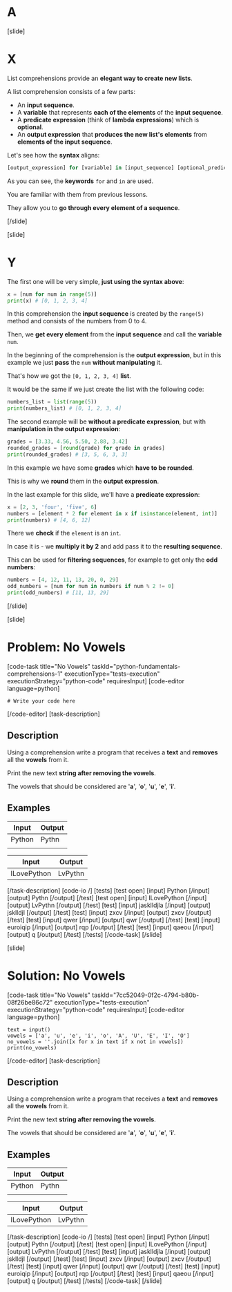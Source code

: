 # A

[slide]
# X

List comprehensions provide an **elegant way to create new lists**.

A list comprehension consists of a few parts:

 - An **input sequence**.
 - A **variable** that represents **each of the elements** of the **input sequence**.
 - A **predicate expression** (think of **lambda expressions**) which is **optional**.
 - An **output expression** that **produces the new list's elements** from **elements of the input sequence**.

Let's see how the **syntax** aligns:

```python
[output_expression] for [variable] in [input_sequence] [optional_predicate_expression]
```

As you can see, the **keywords** `for` and `in` are used.

You are familiar with them from previous lessons.

They allow you to **go through every element of a sequence**.

[/slide]

[slide]
# Y

The first one will be very simple, **just using the syntax above**:

```python live
x = [num for num in range(5)]
print(x) # [0, 1, 2, 3, 4]
```

In this comprehension the **input sequence** is created by the `range(5)` method and consists of the numbers from 0 to 4.

Then, we **get every element** from the **input sequence** and call the **variable** `num`.

In the beginning of the comprehension is the **output expression**, but in this example we just **pass** the `num` **without manipulating** it.

That's how we got the `[0, 1, 2, 3, 4]` **list**.

It would be the same if we just create the list with the following code:

```python live
numbers_list = list(range(5))
print(numbers_list) # [0, 1, 2, 3, 4]
```

The second example will be **without a predicate expression**, but with **manipulation in the output expression**:

```python live
grades = [3.33, 4.56, 5.50, 2.88, 3.42]
rounded_grades = [round(grade) for grade in grades]
print(rounded_grades) # [3, 5, 6, 3, 3]
```

In this example we have some **grades** which **have to be rounded**.

This is why we **round** them in the **output expression**.

In the last example for this slide, we'll have a **predicate expression**:

```python live
x = [2, 3, 'four', 'five', 6]
numbers = [element * 2 for element in x if isinstance(element, int)]
print(numbers) # [4, 6, 12]
```

There we **check** if the `element` is an `int`.

In case it is - we **multiply it by 2** and add pass it to the **resulting sequence**.

This can be used for **filtering sequences**, for example to get only the **odd numbers**:

```python live
numbers = [4, 12, 11, 13, 20, 0, 29]
odd_numbers = [num for num in numbers if num % 2 != 0]
print(odd_numbers) # [11, 13, 29]
```

[/slide]

[slide]
# Problem: No Vowels
[code-task title="No Vowels" taskId="python-fundamentals-comprehensions-1" executionType="tests-execution" executionStrategy="python-code" requiresInput]
[code-editor language=python]
```
# Write your code here
```
[/code-editor]
[task-description]
## Description
Using a comprehension write a program that receives a **text** and **removes** all the **vowels** from it.

Print the new text **string after removing the vowels**.

The vowels that should be considered are '**a**', '**o**', '**u**', '**e**', '**i**'.

## Examples
| **Input** | **Output** |
| --- | --- |
| Python | Pythn |
|  |  |

| **Input** | **Output** |
| --- | --- |
| ILovePython | LvPythn |

[/task-description]
[code-io /]
[tests]
[test open]
[input]
Python
[/input]
[output]
Pythn
[/output]
[/test]
[test open]
[input]
ILovePython
[/input]
[output]
LvPythn
[/output]
[/test]
[test]
[input]
jasklldjla
[/input]
[output]
jsklldjl
[/output]
[/test]
[test]
[input]
zxcv
[/input]
[output]
zxcv
[/output]
[/test]
[test]
[input]
qwer
[/input]
[output]
qwr
[/output]
[/test]
[test]
[input]
euroiqip
[/input]
[output]
rqp
[/output]
[/test]
[test]
[input]
qaeou
[/input]
[output]
q
[/output]
[/test]
[/tests]
[/code-task]
[/slide]

[slide]
# Solution: No Vowels
[code-task title="No Vowels" taskId="7cc52049-0f2c-4794-b80b-08f26be86c72" executionType="tests-execution" executionStrategy="python-code" requiresInput]
[code-editor language=python]
```
text = input()
vowels = ['a', 'u', 'e', 'i', 'o', 'A', 'U', 'E', 'I', 'O']
no_vowels = ''.join([x for x in text if x not in vowels])
print(no_vowels)
```
[/code-editor]
[task-description]
## Description
Using a comprehension write a program that receives a **text** and **removes** all the **vowels** from it.

Print the new text **string after removing the vowels**.

The vowels that should be considered are '**a**', '**o**', '**u**', '**e**', '**i**'.

## Examples
| **Input** | **Output** |
| --- | --- |
| Python | Pythn |
|  |  |

| **Input** | **Output** |
| --- | --- |
| ILovePython | LvPythn |

[/task-description]
[code-io /]
[tests]
[test open]
[input]
Python
[/input]
[output]
Pythn
[/output]
[/test]
[test open]
[input]
ILovePython
[/input]
[output]
LvPythn
[/output]
[/test]
[test]
[input]
jasklldjla
[/input]
[output]
jsklldjl
[/output]
[/test]
[test]
[input]
zxcv
[/input]
[output]
zxcv
[/output]
[/test]
[test]
[input]
qwer
[/input]
[output]
qwr
[/output]
[/test]
[test]
[input]
euroiqip
[/input]
[output]
rqp
[/output]
[/test]
[test]
[input]
qaeou
[/input]
[output]
q
[/output]
[/test]
[/tests]
[/code-task]
[/slide]